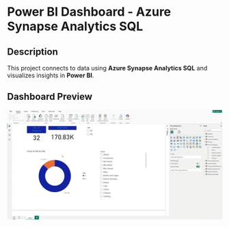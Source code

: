 # Power BI Dashboard - Azure Synapse Analytics SQL  

## Description  
This project connects to data using **Azure Synapse Analytics SQL** and visualizes insights in **Power BI**.  

## Dashboard Preview  
<div align="center">
    <img src="https://raw.githubusercontent.com/juancarlosierrac/SQLDB-AzureDataEngineeringProject/main/images/Power_BI.png" width="1000px"/>
</div>  
